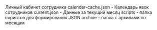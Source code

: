 Личный кабинет сотрудника
calendar-cache.json - Календарь явок сотрудников
current.json - Данные за текущий месяц
scripts - папка скриптов для формирования JSON
archive - папка с архивами по месяцам
